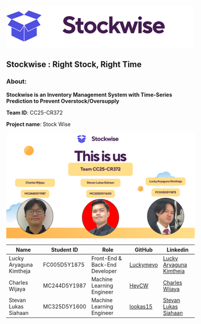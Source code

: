 ![logo](image/STOCKWISE-logo.png)

## Stockwise : Right Stock, Right Time

### About:

**Stockwise is an Inventory Management System with Time-Series Prediction to Prevent Overstock/Oversupply**

**Team ID**: CC25-CR372

**Project name**: Stock Wise

![cc25-cr372](image/STOCKWISE.png)

| Name                    | Student ID   | Role                           | GitHub                                    | Linkedin                                                                                  |
| ----------------------- | ------------ | ------------------------------ | ----------------------------------------- | ----------------------------------------------------------------------------------------- |
| Lucky Aryaguna Kimtheja | FC005D5Y1875 | Front-End & Back-End Developer | [Luckymeyo](https://github.com/Luckymeyo) | [Lucky Aryaguna Kimtheja](https://www.linkedin.com/in/lucky-aryaguna-kimtheja-0026b8134/) |
| Charles Wijaya          | MC244D5Y1987 | Machine Learning Engineer      | [HeyCW](https://github.com/HeyCW)         | [Charles Wijaya](https://www.linkedin.com/in/charles-wijaya-653955285/)                   |
| Stevan Lukas Siahaan    | MC325D5Y1600 | Machine Learning Engineer      | [lookas15](https://github.com/lookas15)   | [Stevan Lukas Siahaan](https://www.linkedin.com/in/stevan-lukas-siahaan/)                 |
